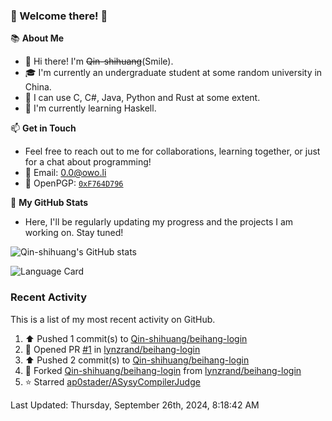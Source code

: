 ### 🌟 Welcome there! 🌟

📚 **About Me**
- 👋 Hi there! I'm ~~Qin-shihuang~~(Smile).
- 🎓 I'm currently an undergraduate student at some random university in China.
- 🚀 I can use C, C#, Java, Python and Rust at some extent.
- 🌱 I'm currently learning Haskell.

📫 **Get in Touch**
- Feel free to reach out to me for collaborations, learning together, or just for a chat about programming!
- 📩 Email: 0.0@owo.li
- 🔑 OpenPGP: [`0xF764D796`](https://keys.openpgp.org/vks/v1/by-fingerprint/99D5AF94A1585E16E14895EFBF6C0BF4F764D796)


📝 **My GitHub Stats**
- Here, I'll be regularly updating my progress and the projects I am working on. Stay tuned!

![Qin-shihuang's GitHub stats](https://github-readme-stats.vercel.app/api?username=Qin-shihuang&show_icons=true)

![Language Card](https://github-readme-stats.vercel.app/api/top-langs/?username=Qin-shihuang)
### Recent Activity

This is a list of my most recent activity on GitHub.

<!--RECENT_ACTIVITY:start-->
1. ⬆️ Pushed 1 commit(s) to [Qin-shihuang/beihang-login](https://github.com/Qin-shihuang/beihang-login)<br>
2. 💪 Opened PR [#1](https://github.com/lynzrand/beihang-login/pull/1) in [lynzrand/beihang-login](https://github.com/lynzrand/beihang-login)<br>
3. ⬆️ Pushed 2 commit(s) to [Qin-shihuang/beihang-login](https://github.com/Qin-shihuang/beihang-login)<br>
4. 🔱 Forked [Qin-shihuang/beihang-login](https://github.com/Qin-shihuang/beihang-login) from [lynzrand/beihang-login](https://github.com/lynzrand/beihang-login)<br>
5. ⭐ Starred [ap0stader/ASysyCompilerJudge](https://github.com/ap0stader/ASysyCompilerJudge)<br>
<!--RECENT_ACTIVITY:end-->

<!--RECENT_ACTIVITY:last_update-->
Last Updated: Thursday, September 26th, 2024, 8:18:42 AM
<!--RECENT_ACTIVITY:last_update_end-->
